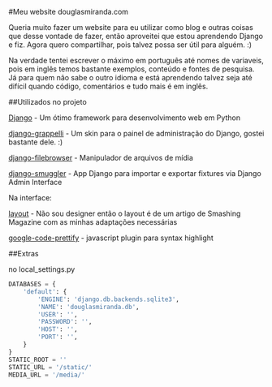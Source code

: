 #Meu website douglasmiranda.com

Queria muito fazer um website para eu utilizar como blog e outras coisas que desse vontade de fazer, então aproveitei que estou aprendendo Django e fiz. Agora quero compartilhar, pois talvez possa ser útil para alguém. :)

Na verdade tentei escrever o máximo em português até nomes de variaveis, pois em inglês temos bastante exemplos, conteúdo e fontes de pesquisa. Já para quem não sabe o outro idioma e está aprendendo talvez seja até difícil quando código, comentários e tudo mais é em inglês.

##Utilizados no projeto

[Django](https://www.djangoproject.com/) - Um ótimo framework para desenvolvimento web em Python

[django-grappelli](https://github.com/sehmaschine/django-grappelli) - Um skin para o painel de administração do Django, gostei bastante dele. :)

[django-filebrowser](https://github.com/sehmaschine/django-filebrowser) - Manipulador de arquivos de mídia

[django-smuggler](https://github.com/semente/django-smuggler) - App Django para importar e exportar fixtures via Django Admin Interface

Na interface:

[layout](http://coding.smashingmagazine.com/2009/08/04/designing-a-html-5-layout-from-scratch/) - Não sou designer então o layout é de um artigo de Smashing Magazine com as minhas adaptações necessárias

[google-code-prettify](http://code.google.com/p/google-code-prettify/) - javascript plugin para syntax highlight

##Extras

no local_settings.py

```python
DATABASES = {
    'default': {
        'ENGINE': 'django.db.backends.sqlite3',
        'NAME': 'douglasmiranda.db',
        'USER': '',
        'PASSWORD': '',
        'HOST': '',
        'PORT': '',
    }
}
STATIC_ROOT = ''
STATIC_URL = '/static/'
MEDIA_URL = '/media/'
```